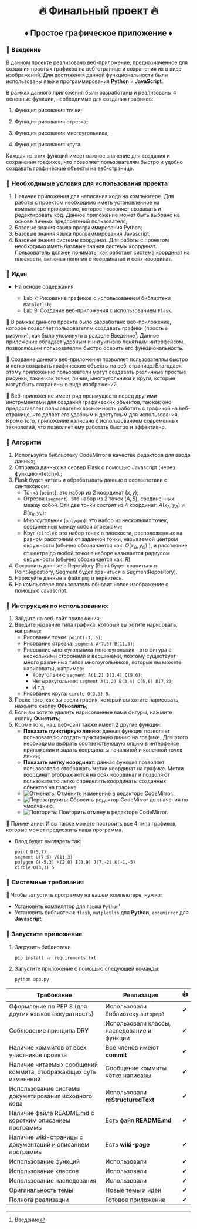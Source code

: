 # <center>🔥  Финальный проект  🔥</center>

## <center>♦️  Простое графическое приложение  ♦️</center>


### 💠 Введение

В данном проекте реализовано веб-приложение, предназначенное для создания простых графиков на веб-странице и сохранения их в виде изображений. Для достижения данной функциональности были использованы языки программирования **Python** и **JavaScript**.

В рамках данного приложения были разработаны и реализованы 4 основные функции, необходимые для создания графиков:

1. Функция рисования точки;
   
2. Функция рисования отрезка;

3. Функция рисования многоугольника;

4. Функция рисования круга.

Каждая из этих функций имеет важное значение для создания и сохранения графиков, что позволяет пользователям быстро и удобно создавать графические объекты на веб-странице.   

### 💠 Необходимые условия для использования проекта

1. Наличие приложения для написания кода на компьютере. Для работы с проектом необходимо иметь установленное на компьютере приложение, которое позволяет создавать и редактировать код. Данное приложение может быть выбрано на основе личных предпочтений пользователя;
2. Базовые знания языка программирования Python;
3. Базовые знания языка программирования Javascript;
4. Базовые знания системы координат. Для работы с проектом необходимо иметь базовые знания системы координат. Пользователь должен понимать, как работает система координат на плоскости, включая понятия о координатах и осях координат.


### 💠 Идея

- На основе содержания:

    - Lab 7: Рисование графиков с использованием библиотеки `Matplotlib`;
    - Lab 9: Создание веб-приложения с использованием `Flask`.

🔸 В рамках данного проекта было разработано веб-приложение, которое позволяет пользователям создавать графики (простые рисунки), как было упомянуто в разделе Введение[^1]. Данное приложение обладает удобным и интуитивно понятным интерфейсом, позволяющим пользователям быстро освоить его функциональность.
[^1]: Введение

🔸 Создание данного веб-приложения позволяет пользователям быстро и легко создавать графические объекты на веб-странице. Благодаря этому приложению пользователи могут создавать различные простые рисунки, такие как точки, линии, многоугольники и круги, которые могут быть сохранены в виде изображений.

🔸 Веб-приложение имеет ряд преимуществ перед другими инструментами для создания графических объектов, так как оно предоставляет пользователю возможность работать с графикой на веб-странице, что делает его удобным и доступным для использования. Кроме того, приложение написано с использованием современных технологий, что позволяет ему работать быстро и эффективно.

### 💠 Алгоритм

1. Используйте библиотеку CodeMirror в качестве редактора для ввода данных;
2. Отправка данных на сервер Flask с помощью Javascript (через функцию «fetch»).;
3. Flask будет читать и обрабатывать данные в соответствии с синтаксисом:
    - Точка (`point`): это набор из 2 координат $(x, y)$;
    - Отрезок (`segment`): это набор из 2 точек $(A, B)$, соединенных между собой. Эти две точки состоят из 4 координат: $A(x_A, y_A)$ и $B(x_B, y_B)$;
    - Многоугольник (`polygon`): это набор из нескольких точек, соединенных между собой отрезками;
    - Круг (`circle`): это набор точек в плоскости, расположенных на равном расстоянии от заданной точки, называемой центром окружности (обычно обозначается как: $O(x_O, y_O)$ ), и расстояние от центра до любой точки в наборе называется радиусом окружности (обычно обозначается как: $R$).
4. Сохранить данные в Repository (Point будет храниться в PointRepostiory, Segment будет храниться в SegmentRepository).
5. Нарисуйте данные в файл `png` и вернитесь.
6. На компьютере пользователь обновит новое изображение с помощью Javascript.

### 💠 Инструкции по использованию:

1. Зайдите на веб-сайт приложения;
2. Введите название типа графика, который вы хотите нарисовать, например:
    - Рисование точки: `point(-3, 5)`;
    - Рисование отрезка: `segment A(7,5) B(11,3)`;
    - Рисование многоугольника (многоугольник - это фигура с несколькими сторонами и вершинами, поэтому существует много различных типов многоугольников, которые вы можете нарисовать), например:
        - Треугольник: `segment A(1,2) B(3,4) C(5,6)`;
        - Четырехугольник: `segment A(1,2) B(3,4) C(5,6) D(7,8)`;
        - И т.д.
    - Рисование круга: `circle O(3,3) 5`.
3. После того, как вы ввели график, который вы хотите нарисовать, нажмите кнопку **Обновлять**;
4. Если вы хотите удалить нарисованные вами фигуры, нажмите кнопку **Очистить**;
5. Кроме того, наш веб-сайт также имеет 2 другие функции:
    - **Показать пунктирную линию**: данная функция позволяет пользователю создать пунктирную линию на графике. Для этого необходимо выбрать соответствующую опцию в интерфейсе приложения и задать координаты начальной и конечной точек линии;
    - **Показать метку координат**: данная функция позволяет пользователю отображать метки координат на графике. Метки координат отображаются на осях координат и позволяют пользователю легко определять координаты созданных объектов на графике. 
    - ![Отменить](static/icons/undo.png): Отменить изменение в редакторе CodeMirror.
    - ![Перезагрузить](static/icons/reset.png): Сбросить редактор CodeMirror до значения по умолчанию.
    - ![Повторить](static/icons/redo.png): Повторить отмену в редакторе CodeMirror.

🔶 Примечание: И вы также можете построить все 4 типа графиков, которые может предложить наша программа.
+ Ввод будет выглядеть так:
   ```
   point D(5,7)
   segment U(7,5) V(11,3)
   polygon G(-5,3) H(2,8) I(8,9) J(7,-2) K(-1,-5)
   circle O(3,3) 5
   ```

### 💠 Системные требования

🔻 Чтобы запустить программу на вашем компьютере, нужно:
- Установить компилятор для языка `Python`'
- Установить библиотеки: `flask`, `matplotlib` для **Python**, `codemirror` для **Javascript**;

### 💠 Запустите приложение
1. Загрузить библиотеки
    ```
    pip install -r requirements.txt
    ```

2. Запустите приложение с помощью следующей команды:
    ```bash
    python app.py 
    ```

| Требование | Реализация | :+1: |
|------------|------|------|
|Оформление по PEP 8 (для других языков аккуратность)|Использовали библиотеку `autopep8`|✔|
|Соблюдение принципа DRY|Использовали классы, наследование и функции|✔|
|Наличие коммитов от всех участников проекта|Все членов имеют **сommit**|✔|
|Наличие читаемых сообщений коммита, отображающих суть изменений|Сообщение коммиты четко написаны|✔|
|Использование системы докуметирования исходного кода|Использовали **reStructuredText**|✔|
|Наличие файла README.md с коротким описанием программы|Есть файл **README.md**|✔|
|Наличие wiki-страницы с документаций и описанием программы|Есть **wiki-page**|✔|
|Использование функций|Использовали|✔|
|Использование классов|Использовали|✔|
|Использование наследования|Использовали|✔|
|Оригинальность темы|Новые темы и идеи|✔|
|Полнота реализации|Готовое приложение|✔|
